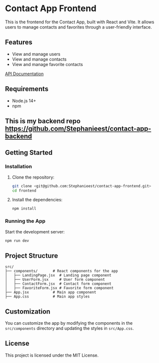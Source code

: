 # Contact App Frontend

This is the frontend for the Contact App, built with React and Vite. It allows users to manage contacts and favorites through a user-friendly interface.

## Features

- View and manage users
- View and manage contacts
- View and manage favorite contacts

[API Documentation](http://127.0.0.1:8000)


## Requirements

- Node.js 14+
- npm

## This is my backend repo <https://github.com/Stephanieest/contact-app-backend>

## Getting Started

### Installation

1. Clone the repository:

   ```sh
   git clone <git@github.com:Stephanieest/contact-app-frontend.git>
   cd frontend
   ```

2. Install the dependencies:

   ```sh
   npm install
   ```

### Running the App

Start the development server:

```sh
npm run dev
```

## Project Structure

```
src/
├── components/       # React components for the app
│   ├── LandingPage.jsx  # Landing page component
│   ├── UserForm.jsx     # User form component
│   ├── ContactForm.jsx  # Contact form component
│   ├── FavoriteForm.jsx # Favorite form component
├── App.jsx           # Main app component
├── App.css           # Main app styles
```

## Customization

You can customize the app by modifying the components in the `src/components` directory and updating the styles in `src/App.css`.

## License

This project is licensed under the MIT License.

